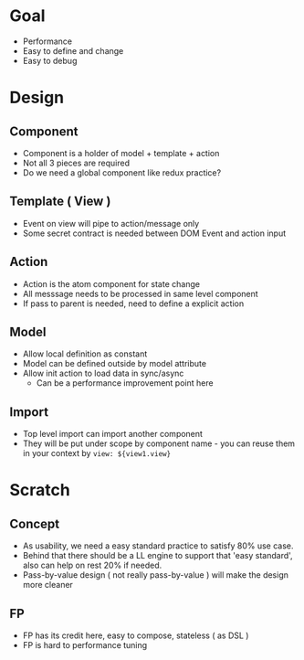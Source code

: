 # Goal
* Performance
* Easy to define and change
* Easy to debug

# Design
## Component
   - Component is a holder of model + template + action
   - Not all 3 pieces are required
   - Do we need a global component like redux practice?

## Template ( View )
   - Event on view will pipe to action/message only
   - Some secret contract is needed between DOM Event and action input

## Action
   - Action is the atom component for state change
   - All messsage needs to be processed in same level component
   - If pass to parent is needed, need to define a explicit action

## Model
   - Allow local definition as constant
   - Model can be defined outside by model attribute
   - Allow init action to load data in sync/async
     - Can be a performance improvement point here

## Import
   - Top level import can import another component
   - They will be put under scope by component name - you can reuse them in your context by `view: ${view1.view}`

# Scratch
## Concept
* As usability, we need a easy standard practice to satisfy 80% use case.
* Behind that there should be a LL engine to support that 'easy standard', also can help on rest 20% if needed.
* Pass-by-value design ( not really pass-by-value ) will make the design more cleaner

## FP
* FP has its credit here, easy to compose, stateless ( as DSL )
* FP is hard to performance tuning

